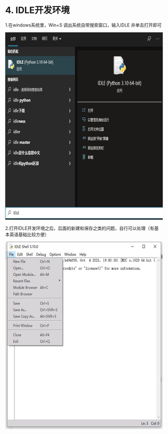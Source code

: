 # 4. IDLE开发环境

1.在windows系统里，Win+S 调出系统自带搜索窗口，输入IDLE 并单击打开即可

<img src="images/调出IDLE.jpg" width="600" height="600">

2.打开IDLE开发环境之后，后面的新建和保存之类的问题，自行可以处理（有基本英语基础比较方便）


<img src="images/IDLE界面.jpg" width="600" height="600">



